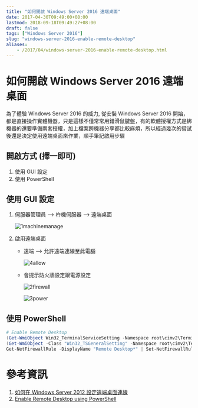 ```yaml
---
title: "如何開啟 Windows Server 2016 遠端桌面"
date: 2017-04-30T09:49:00+08:00
lastmod: 2018-09-18T09:49:27+08:00
draft: false
tags: ["Windows Server 2016"]
slug: "windows-server-2016-enable-remote-desktop"
aliases:
    - /2017/04/windows-server-2016-enable-remote-desktop.html
---
```

# 如何開啟 Windows Server 2016 遠端桌面
為了體驗 Windows Server 2016 的威力, 從安裝 Windows Server 2016 開始，都是直接操作實體機器，只是這樣不僅常常用錯滑鼠鍵盤，有的軟體授權方式是綁機器的還要準備兩套授權，加上檔案跨機器分享都比較麻煩，所以經過幾次的嘗試後還是決定使用遠端桌面來作業，順手筆記啟用步驟

## 開啟方式 (擇一即可)
1. 使用 GUI 設定
2. 使用 PowerShell

## 使用 GUI 設定

1.  伺服器管理員 --> 杵機伺服器 --> 遠端桌面

    ![1machinemanage](https://cloud.githubusercontent.com/assets/3851540/25560558/fbafa4ec-2d89-11e7-9cff-3a64607c8146.png)

2.  啟用遠端桌面
    *   遠端 --> 允許遠端連線至此電腦

        ![4allow](https://cloud.githubusercontent.com/assets/3851540/25560561/fbf098b2-2d89-11e7-91fc-d73d97aa6a99.png)

    *  會提示防火牆設定跟電源設定

         ![2firewall](https://cloud.githubusercontent.com/assets/3851540/25560559/fbce5572-2d89-11e7-9024-a8fccd17a356.png)

         ![3power](https://cloud.githubusercontent.com/assets/3851540/25560560/fbd74466-2d89-11e7-9618-be52dce1d6d7.png)

## 使用 PowerShell

```ps1
# Enable Remote Desktop
(Get-WmiObject Win32_TerminalServiceSetting -Namespace root\cimv2\TerminalServices).SetAllowTsConnections(1,1) | Out-Null
(Get-WmiObject -Class "Win32_TSGeneralSetting" -Namespace root\cimv2\TerminalServices -Filter "TerminalName='RDP-tcp'").SetUserAuthenticationRequired(0) | Out-Null
Get-NetFirewallRule -DisplayName "Remote Desktop*" | Set-NetFirewallRule -enabled true
```

# 參考資訊
1.  [如何在 Windows Server 2012 設定遠端桌面連線](https://support.microsoft.com/zh-tw/help/2764220)
2.  [Enable Remote Desktop using PowerShell](http://windowsitpro.com/windows/enable-remote-desktop-using-powershell)
